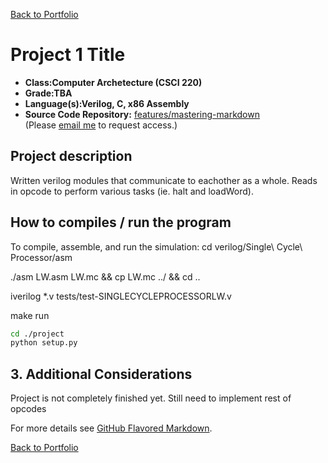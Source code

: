 [Back to Portfolio](./)

Project 1 Title
===============

-   **Class:Computer Archetecture (CSCI 220)** 
-   **Grade:TBA**
-   **Language(s):Verilog, C, x86 Assembly**
-   **Source Code Repository:** [features/mastering-markdown](https://github.com/brian2524/csci-330-spring-2020)  
    (Please [email me](mailto:BTHinkle@csustudent.net?subject=GitHub%20Access) to request access.)

## Project description

Written verilog modules that communicate to eachother as a whole. Reads in opcode to perform various tasks (ie. halt and loadWord).

## How to compiles / run the program

To compile, assemble, and run the simulation:
cd verilog/Single\ Cycle\ Processor/asm

./asm LW.asm LW.mc && cp LW.mc ../ && cd ..

iverilog *.v tests/test-SINGLECYCLEPROCESSORLW.v

make run

```bash
cd ./project
python setup.py
```

## 3. Additional Considerations

Project is not completely finished yet. Still need to implement rest of opcodes

For more details see [GitHub Flavored Markdown](https://guides.github.com/features/mastering-markdown/).

[Back to Portfolio](./)
